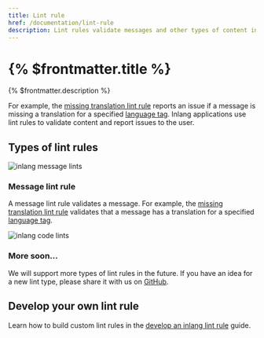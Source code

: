 ```yaml
---
title: Lint rule
href: /documentation/lint-rule
description: Lint rules validate messages and other types of content in an inlang project.
---
```


# {% $frontmatter.title %}

{% $frontmatter.description %}

For example, the [missing translation lint rule](TODO-link-to-marketplace) reports an issue if a message is missing a translation for a specified [language tag](/documentation/concepts/language-tag). Inlang applications use lint rules to validate content and report issues to the user.

## Types of lint rules

![inlang message lints](https://cdn.jsdelivr.net/gh/inlang/monorepo/inlang/documentation/assets/lintrule-messagelints.jpg)

### Message lint rule

A message lint rule validates a message. For example, the [missing translation lint rule](TODO-link-to-marketplace) validates that a message has a translation for a specified [language tag](/documentation/concepts/language-tag).

![inlang code lints](https://cdn.jsdelivr.net/gh/inlang/monorepo/inlang/documentation/assets/lintrule-codelints.jpg)

### More soon...

We will support more types of lint rules in the future. If you have an idea for a new lint type, please share it with us on [GitHub](https://github.com/inlang/monorepo/discussions).

## Develop your own lint rule

Learn how to build custom lint rules in the [develop an inlang lint rule](/documentation/guides/develop-lint-rule) guide.
